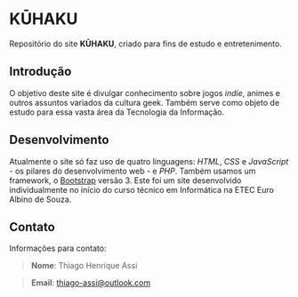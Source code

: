 # KŪHAKU

Repositório do site **KŪHAKU**, criado para fins de estudo e entretenimento.

## Introdução
O objetivo deste site é divulgar conhecimento sobre jogos *indie*, animes e outros assuntos variados da cultura geek. Também serve como objeto de estudo para essa vasta área da Tecnologia da Informação.

## Desenvolvimento
Atualmente o site só faz uso de quatro linguagens: *HTML*, *CSS* e *JavaScript* - os pilares do desenvolvimento web - e *PHP*. Também usamos um framework, o [Bootstrap](https://getbootstrap.com/docs/3.4/) versão 3. Este foi um site desenvolvido individualmente no início do curso técnico em Informática na ETEC Euro Albino de Souza.

## Contato
Informações para contato:
> **Nome**: Thiago Henrique Assi

> **Email**: thiago-assi@outlook.com
